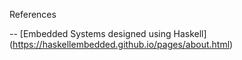 References

-- [Embedded Systems designed using Haskell]
(https://haskellembedded.github.io/pages/about.html)

